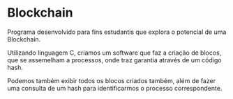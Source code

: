 # Blockchain

Programa desenvolvido para fins estudantis que explora o potencial de uma Blockchain.

Utilizando linguagem C, criamos um software que faz a criação de blocos, que se assemelham a processos, onde traz garantia através de um código hash.

Podemos também exibir todos os blocos criados também, além de fazer uma consulta de um hash para identificarmos o processo correspondente.
